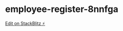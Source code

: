 # employee-register-8nnfga

[Edit on StackBlitz ⚡️](https://stackblitz.com/edit/employee-register-8nnfga)